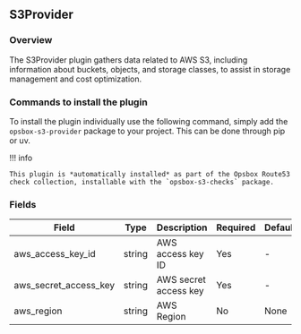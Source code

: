
## S3Provider

### Overview
The S3Provider plugin gathers data related to AWS S3, including information about buckets, objects, and storage classes, to assist in storage management and cost optimization.

### Commands to install the plugin
To install the plugin individually use the following command, simply add the `opsbox-s3-provider` package to your project.
This can be done through pip or uv.

!!! info

    This plugin is *automatically installed* as part of the Opsbox Route53 check collection, installable with the `opsbox-s3-checks` package.


### Fields

| Field                  | Type   | Description                | Required | Default |
|------------------------|--------|----------------------------|----------|---------|
| aws_access_key_id      | string | AWS access key ID          | Yes      | -       |
| aws_secret_access_key  | string | AWS secret access key      | Yes      | -       |
| aws_region             | string | AWS Region                 | No       | None    |
